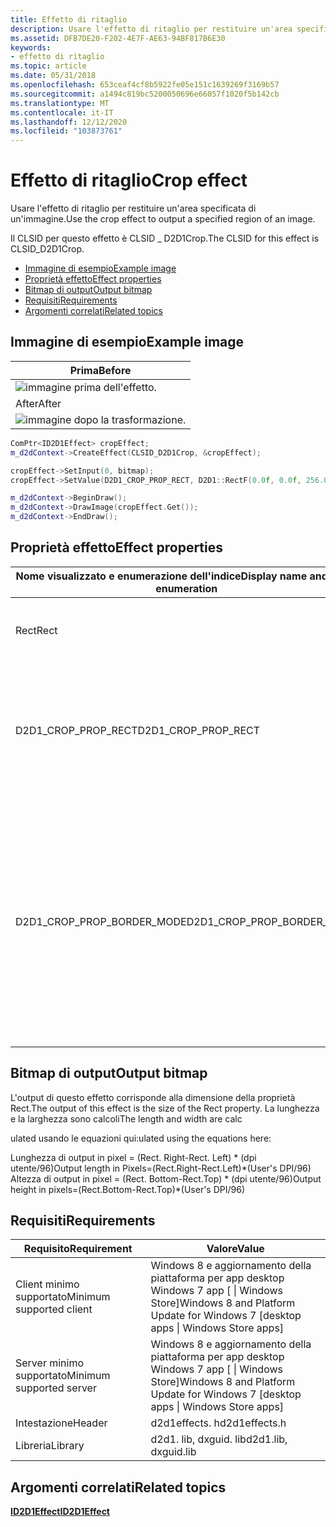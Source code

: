 ```yaml
---
title: Effetto di ritaglio
description: Usare l'effetto di ritaglio per restituire un'area specificata di un'immagine.
ms.assetid: DFB7DE20-F202-4E7F-AE63-94BF817B6E30
keywords:
- effetto di ritaglio
ms.topic: article
ms.date: 05/31/2018
ms.openlocfilehash: 653ceaf4cf8b5922fe05e151c1639269f3169b57
ms.sourcegitcommit: a1494c819bc5200050696e66057f1020f5b142cb
ms.translationtype: MT
ms.contentlocale: it-IT
ms.lasthandoff: 12/12/2020
ms.locfileid: "103873761"
---
```

# <a name="crop-effect"></a><span data-ttu-id="606a3-104">Effetto di ritaglio</span><span class="sxs-lookup"><span data-stu-id="606a3-104">Crop effect</span></span>

<span data-ttu-id="606a3-105">Usare l'effetto di ritaglio per restituire un'area specificata di un'immagine.</span><span class="sxs-lookup"><span data-stu-id="606a3-105">Use the crop effect to output a specified region of an image.</span></span>

<span data-ttu-id="606a3-106">Il CLSID per questo effetto è CLSID \_ D2D1Crop.</span><span class="sxs-lookup"><span data-stu-id="606a3-106">The CLSID for this effect is CLSID\_D2D1Crop.</span></span>

-   [<span data-ttu-id="606a3-107">Immagine di esempio</span><span class="sxs-lookup"><span data-stu-id="606a3-107">Example image</span></span>](#example-image)
-   [<span data-ttu-id="606a3-108">Proprietà effetto</span><span class="sxs-lookup"><span data-stu-id="606a3-108">Effect properties</span></span>](#effect-properties)
-   [<span data-ttu-id="606a3-109">Bitmap di output</span><span class="sxs-lookup"><span data-stu-id="606a3-109">Output bitmap</span></span>](#output-bitmap)
-   [<span data-ttu-id="606a3-110">Requisiti</span><span class="sxs-lookup"><span data-stu-id="606a3-110">Requirements</span></span>](#requirements)
-   [<span data-ttu-id="606a3-111">Argomenti correlati</span><span class="sxs-lookup"><span data-stu-id="606a3-111">Related topics</span></span>](#related-topics)

## <a name="example-image"></a><span data-ttu-id="606a3-112">Immagine di esempio</span><span class="sxs-lookup"><span data-stu-id="606a3-112">Example image</span></span>



| <span data-ttu-id="606a3-113">Prima</span><span class="sxs-lookup"><span data-stu-id="606a3-113">Before</span></span>                                                     |
|------------------------------------------------------------|
| ![immagine prima dell'effetto.](images/default-before.jpg) |
| <span data-ttu-id="606a3-115">After</span><span class="sxs-lookup"><span data-stu-id="606a3-115">After</span></span>                                                      |
| ![immagine dopo la trasformazione.](images/8-crop.png)       |



 


```C++
ComPtr<ID2D1Effect> cropEffect;
m_d2dContext->CreateEffect(CLSID_D2D1Crop, &cropEffect);

cropEffect->SetInput(0, bitmap);
cropEffect->SetValue(D2D1_CROP_PROP_RECT, D2D1::RectF(0.0f, 0.0f, 256.0f, 192.0f));

m_d2dContext->BeginDraw();
m_d2dContext->DrawImage(cropEffect.Get());
m_d2dContext->EndDraw();
```



## <a name="effect-properties"></a><span data-ttu-id="606a3-117">Proprietà effetto</span><span class="sxs-lookup"><span data-stu-id="606a3-117">Effect properties</span></span>



<table>
<colgroup>
<col style="width: 33%" />
<col style="width: 33%" />
<col style="width: 33%" />
</colgroup>
<thead>
<tr class="header">
<th><span data-ttu-id="606a3-118">Nome visualizzato e enumerazione dell'indice</span><span class="sxs-lookup"><span data-stu-id="606a3-118">Display name and index enumeration</span></span></th>
<th><span data-ttu-id="606a3-119">Tipo e valore predefinito</span><span class="sxs-lookup"><span data-stu-id="606a3-119">Type and default value</span></span></th>
<th><span data-ttu-id="606a3-120">Descrizione</span><span class="sxs-lookup"><span data-stu-id="606a3-120">Description</span></span></th>
</tr>
</thead>
<tbody>
<tr class="odd">
<td><span data-ttu-id="606a3-121">Rect</span><span class="sxs-lookup"><span data-stu-id="606a3-121">Rect</span></span><br/></td>
<td><span data-ttu-id="606a3-122">D2D1_VECTOR_4F</span><span class="sxs-lookup"><span data-stu-id="606a3-122">D2D1_VECTOR_4F</span></span><br/></td>
<td><span data-ttu-id="606a3-123">Area da ritagliare specificata come vettore nel form (a sinistra, superiore, larghezza, altezza).</span><span class="sxs-lookup"><span data-stu-id="606a3-123">The region to be cropped specified as a vector in the form (left, top, width, height).</span></span><br/></td>
</tr>
<tr class="even">
<td><span data-ttu-id="606a3-124">D2D1_CROP_PROP_RECT</span><span class="sxs-lookup"><span data-stu-id="606a3-124">D2D1_CROP_PROP_RECT</span></span><br/></td>
<td><span data-ttu-id="606a3-125">{-FLT_MAX,-FLT_MAX, FLT_MAX, FLT_MAX}</span><span class="sxs-lookup"><span data-stu-id="606a3-125">{-FLT_MAX, -FLT_MAX, FLT_MAX, FLT_MAX}</span></span><br/></td>
<td><span data-ttu-id="606a3-126">Le unità sono in tuffi.</span><span class="sxs-lookup"><span data-stu-id="606a3-126">The units are in DIPs.</span></span> <br/>
<blockquote>
<p>[!Note]</p>
<p><span data-ttu-id="606a3-127">Il rettangolo verrà troncato se si sovrappone ai limiti del bordo dell'immagine di input.</span><span class="sxs-lookup"><span data-stu-id="606a3-127">The Rect will be truncated if it overlaps the edge boundaries of the input image.</span></span><br/></p>
</blockquote>
<br/></td>
</tr>
<tr class="odd">
<td><span data-ttu-id="606a3-128">D2D1_CROP_PROP_BORDER_MODE</span><span class="sxs-lookup"><span data-stu-id="606a3-128">D2D1_CROP_PROP_BORDER_MODE</span></span><br/></td>
<td><span data-ttu-id="606a3-129">D2D1_BORDER_MODE</span><span class="sxs-lookup"><span data-stu-id="606a3-129">D2D1_BORDER_MODE</span></span> <br/> <span data-ttu-id="606a3-130">D2D1_BORDER_MODE_SOFT</span><span class="sxs-lookup"><span data-stu-id="606a3-130">D2D1_BORDER_MODE_SOFT</span></span> <br/></td>
<td><ul>
<li><span data-ttu-id="606a3-131">D2D1_BORDER_MODE_SOFT: se il rettangolo di ritaglio è costituito da coordinate dei pixel frazionari, l'effetto applica l'anti-aliasing che produce un bordo flessibile.</span><span class="sxs-lookup"><span data-stu-id="606a3-131">D2D1_BORDER_MODE_SOFT : If the crop rectangle falls on fractional pixel coordinates, the effect applies antialiasing which results in a soft edge.</span></span></li>
<li><span data-ttu-id="606a3-132">D2D1_BORDER_MODE_HARD: se il rettangolo di ritaglio è costituito da coordinate dei pixel frazionari, l'effetto si blocca che determina un bordo rigido.</span><span class="sxs-lookup"><span data-stu-id="606a3-132">D2D1_BORDER_MODE_HARD : If the crop rectangle falls on fractional pixel coordinates, the effect clamps which results in a hard edge.</span></span></li>
</ul></td>
</tr>
</tbody>
</table>



 

## <a name="output-bitmap"></a><span data-ttu-id="606a3-133">Bitmap di output</span><span class="sxs-lookup"><span data-stu-id="606a3-133">Output bitmap</span></span>

<span data-ttu-id="606a3-134">L'output di questo effetto corrisponde alla dimensione della proprietà Rect.</span><span class="sxs-lookup"><span data-stu-id="606a3-134">The output of this effect is the size of the Rect property.</span></span> <span data-ttu-id="606a3-135">La lunghezza e la larghezza sono calcoli</span><span class="sxs-lookup"><span data-stu-id="606a3-135">The length and width are calc</span></span>

<span data-ttu-id="606a3-136">ulated usando le equazioni qui:</span><span class="sxs-lookup"><span data-stu-id="606a3-136">ulated using the equations here:</span></span> <dl> <span data-ttu-id="606a3-137">Lunghezza di output in pixel = (Rect. Right-Rect. Left) \* (dpi utente/96)</span><span class="sxs-lookup"><span data-stu-id="606a3-137">Output length in Pixels=(Rect.Right-Rect.Left)\*(User's DPI/96)</span></span>  
<span data-ttu-id="606a3-138">Altezza di output in pixel = (Rect. Bottom-Rect.Top) \* (dpi utente/96)</span><span class="sxs-lookup"><span data-stu-id="606a3-138">Output height in pixels=(Rect.Bottom-Rect.Top)\*(User's DPI/96)</span></span>  
</dl>

## <a name="requirements"></a><span data-ttu-id="606a3-139">Requisiti</span><span class="sxs-lookup"><span data-stu-id="606a3-139">Requirements</span></span>



| <span data-ttu-id="606a3-140">Requisito</span><span class="sxs-lookup"><span data-stu-id="606a3-140">Requirement</span></span> | <span data-ttu-id="606a3-141">Valore</span><span class="sxs-lookup"><span data-stu-id="606a3-141">Value</span></span> |
|--------------------------|------------------------------------------------------------------------------------|
| <span data-ttu-id="606a3-142">Client minimo supportato</span><span class="sxs-lookup"><span data-stu-id="606a3-142">Minimum supported client</span></span> | <span data-ttu-id="606a3-143">Windows 8 e aggiornamento della piattaforma per app desktop Windows 7 app \[ \| Windows Store\]</span><span class="sxs-lookup"><span data-stu-id="606a3-143">Windows 8 and Platform Update for Windows 7 \[desktop apps \| Windows Store apps\]</span></span> |
| <span data-ttu-id="606a3-144">Server minimo supportato</span><span class="sxs-lookup"><span data-stu-id="606a3-144">Minimum supported server</span></span> | <span data-ttu-id="606a3-145">Windows 8 e aggiornamento della piattaforma per app desktop Windows 7 app \[ \| Windows Store\]</span><span class="sxs-lookup"><span data-stu-id="606a3-145">Windows 8 and Platform Update for Windows 7 \[desktop apps \| Windows Store apps\]</span></span> |
| <span data-ttu-id="606a3-146">Intestazione</span><span class="sxs-lookup"><span data-stu-id="606a3-146">Header</span></span>                   | <span data-ttu-id="606a3-147">d2d1effects. h</span><span class="sxs-lookup"><span data-stu-id="606a3-147">d2d1effects.h</span></span>                                                                      |
| <span data-ttu-id="606a3-148">Libreria</span><span class="sxs-lookup"><span data-stu-id="606a3-148">Library</span></span>                  | <span data-ttu-id="606a3-149">d2d1. lib, dxguid. lib</span><span class="sxs-lookup"><span data-stu-id="606a3-149">d2d1.lib, dxguid.lib</span></span>                                                               |



 

## <a name="related-topics"></a><span data-ttu-id="606a3-150">Argomenti correlati</span><span class="sxs-lookup"><span data-stu-id="606a3-150">Related topics</span></span>

<dl> <dt>

[<span data-ttu-id="606a3-151">**ID2D1Effect**</span><span class="sxs-lookup"><span data-stu-id="606a3-151">**ID2D1Effect**</span></span>](/windows/win32/api/d2d1_1/nn-d2d1_1-id2d1effect)
</dt> </dl>

 

